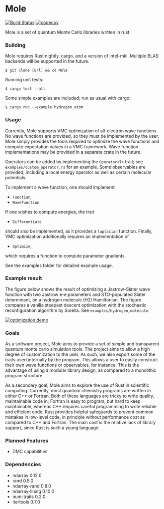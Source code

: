 # Mole

[![Build Status](https://travis-ci.com/Jvanrhijn/mole.svg?branch=master)](https://travis-ci.com/Jvanrhijn/mole)
[![codecov](https://codecov.io/gh/Jvanrhijn/mole/branch/master/graph/badge.svg)](https://codecov.io/gh/Jvanrhijn/mole)

Mole is a set of quantum Monte Carlo libraries written in rust.

### Building

Mole requires Rust nightly, cargo, and a version of intel-mkl. Multiple BLAS backends will be
supported in the future.

```
$ git clone [url] && cd Mole
```

Running unit tests:

```
$ cargo test --all
``` 

Some simple examples are included; run as usual with cargo:

```
$ cargo run --example hydrogen_atom
```

### Usage

Currently, Mole supports VMC optimization of all-electron wave functions. No wave functions
are provided, so they must be implemented by the user; Mole simply provides the
tools required to optimize the wave functions and compute expectation values in
a VMC framework. Wave function implementations may be provided in a separate
crate in the future.

Operators can be added by implementing the `Operator<T>` trait; see
`examples/custom_operator.rs` for an example. Some observables are
provided, including a local energy operator as well as certain
molecular potentials.

To implement a wave function, one should implement

* `Function`,
* `WaveFunction`.

If one wishes to compute energies, the trait

* `Differentiate`

should also be implemented, as it provides a `laplacian` function.
Finally, VMC optimization additionally requires an implementation of

* `Optimize`,

which requires a function to compute parameter gradients.

See the examples folder for detailed example usage.

### Example result

The figure below shows the result of optimizing a Jastrow-Slater wave function with two
Jastrow e-e parameters and STO-populated Slater determinant, on a hydrogen molecule (H2)
Hamiltonian. The figure compares a vanilla steepest descent optimization with
the stochastic reconfiguration algorithm by Sorella. See `examples/hydrogen_molecule`.

[![optimization demo](https://i.imgur.com/TyHauh0.png)](https://i.imgur.com/TyHauh0.png)

### Goals

As a software project, Mole aims to provide a set of simple and transparent quantum monte carlo
simulation tools. The project aims to allow a high degree of customization to the user. As such,
we also export some of the traits used internally by the program. This allows a user to easily construct
their own wave functions or observables, for instance. This is the advantage of using a modular library
design, as compared to a monolithic program structure.

As a secondary goal, Mole aims to explore the use of Rust in scientific computing. Currently,
most quantum chemistry programs are written in either C++ or Fortran. Both of these languages are
tricky to write quality, maintainable code in; Fortran is easy to program, but hard to keep maintainable,
whereas C++ requires careful programming to write reliable and efficient code. 
Rust provides helpful safeguards to prevent common mistakes in low-level code, in principle without performance cost as
compared to C++ and Fortran. The main cost is the relative lack of library support, since
Rust is such a young language.

### Planned Features

* DMC capabilities

### Dependencies

* ndarray 0.12.0
* rand 0.5.0
* ndarray-rand 0.8.0
* ndarray-linalg 0.10.0
* num-traits 0.2.0
* itertools 0.7.0
